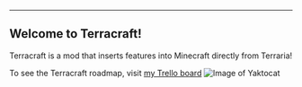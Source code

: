 -------------------------------
Welcome to Terracraft!
-------------------------------

Terracraft is a mod that inserts features into Minecraft directly from Terraria!

To see the Terracraft roadmap, visit [my Trello board](https://trello.com/b/HQ1gOyXJ/terracraftia)
![Image of Yaktocat](https://octodex.github.com/images/yaktocat.png)
